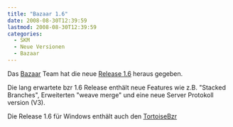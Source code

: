 ```yaml
---
title: "Bazaar 1.6"
date: 2008-08-30T12:39:59
lastmod: 2008-08-30T12:39:59
categories:
  - SKM
  - Neue Versionen
  - Bazaar
---
```

Das [Bazaar](http://www.bazaar-vcs.org "Bazaar Homepage") Team hat die neue [Release 1.6](https://launchpad.net/bzr/1.6/1.6/ "ChangeLog") heraus gegeben.

Die lang erwartete bzr 1.6 Release enthält neue Features wie z.B. "Stacked Branches", Erweiterten "weave merge" und eine neue Server Protokoll version (V3).

Die Release 1.6 für Windows enthält auch den [TortoiseBzr](http://bazaar-vcs.org/TortoiseBzr "TortoiseBzr")
